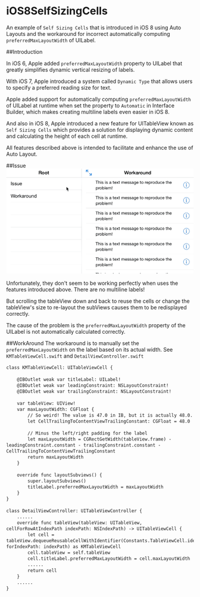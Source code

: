 iOS8SelfSizingCells
============

An example of `Self Sizing Cells` that is introduced in iOS 8 using Auto Layouts and the workaround for incorrect automatically computing `preferredMaxLayoutWidth` of UILabel.

##Introduction

In iOS 6, Apple added `preferredMaxLayoutWidth` property to UILabel that greatly simplifies dynamic vertical resizing of labels.

With iOS 7, Apple introduced a system called `Dynamic Type` that allows users to specify a preferred reading size for text.

Apple added support for automatically computing `preferredMaxLayoutWidth` of UILabel at runtime when set the property to `Automatic` in Interface Builder, which makes creating multiline labels even easier in iOS 8. 

And also in iOS 8, Apple introduced a new feature for UITableView known as `Self Sizing Cells` which provides a solution for displaying dynamic content and calculating the height of each cell at runtime.

All features described above is intended to facilitate and enhance the use of Auto Layout.

##Issue
![Screenshot](https://raw.githubusercontent.com/MoZhouqi/iOS8SelfSizingCells/master/Gif/Screenshot.gif)

Unfortunately, they don't seem to be working perfectly when uses the features introduced above. There are no multiline labels!

But scrolling the tableView down and back to reuse the cells or change the tableView's size to re-layout the subViews causes them to be redisplayed correctly.

The cause of the problem is the `preferredMaxLayoutWidth` property of the UILabel is not automatically calculated correctly. 

##WorkAround
The workaround is to manually set the `preferredMaxLayoutWidth` on the label based on its actual width. See `KMTableViewCell.swift` and `DetailViewController.swift`
```
class KMTableViewCell: UITableViewCell {
    
    @IBOutlet weak var titleLabel: UILabel!
    @IBOutlet weak var leadingConstraint: NSLayoutConstraint!
    @IBOutlet weak var trailingConstraint: NSLayoutConstraint!
    
    var tableView: UIView!
    var maxLayoutWidth: CGFloat {
        // So weird! The value is 47.0 in IB, but it is actually 48.0.
        let CellTrailingToContentViewTrailingConstant: CGFloat = 48.0
        
        // Minus the left/right padding for the label
        let maxLayoutWidth = CGRectGetWidth(tableView.frame) - leadingConstraint.constant - trailingConstraint.constant - CellTrailingToContentViewTrailingConstant
        return maxLayoutWidth
    }

    override func layoutSubviews() {
        super.layoutSubviews()
        titleLabel.preferredMaxLayoutWidth = maxLayoutWidth
    }
}
  
class DetailViewController: UITableViewController {
    ......  
    override func tableView(tableView: UITableView, cellForRowAtIndexPath indexPath: NSIndexPath) -> UITableViewCell {
        let cell = tableView.dequeueReusableCellWithIdentifier(Constants.TableViewCell.identifier, forIndexPath: indexPath) as KMTableViewCell
        cell.tableView = self.tableView
        cell.titleLabel.preferredMaxLayoutWidth = cell.maxLayoutWidth
        ......
        return cell
    }
    ......
}
```
